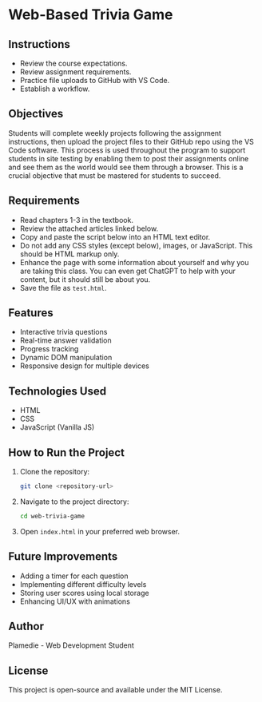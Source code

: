 # Web-Based Trivia Game

## Instructions
- Review the course expectations.
- Review assignment requirements.
- Practice file uploads to GitHub with VS Code.
- Establish a workflow.

## Objectives
Students will complete weekly projects following the assignment instructions, then upload the project files to their GitHub repo using the VS Code software. This process is used throughout the program to support students in site testing by enabling them to post their assignments online and see them as the world would see them through a browser. This is a crucial objective that must be mastered for students to succeed.

## Requirements
- Read chapters 1-3 in the textbook.
- Review the attached articles linked below.
- Copy and paste the script below into an HTML text editor.
- Do not add any CSS styles (except below), images, or JavaScript. This should be HTML markup only.
- Enhance the page with some information about yourself and why you are taking this class. You can even get ChatGPT to help with your content, but it should still be about you.
- Save the file as `test.html`.

## Features
- Interactive trivia questions
- Real-time answer validation
- Progress tracking
- Dynamic DOM manipulation
- Responsive design for multiple devices

## Technologies Used
- HTML
- CSS
- JavaScript (Vanilla JS)

## How to Run the Project
1. Clone the repository:
   ```bash
   git clone <repository-url>
   ```
2. Navigate to the project directory:
   ```bash
   cd web-trivia-game
   ```
3. Open `index.html` in your preferred web browser.

## Future Improvements
- Adding a timer for each question
- Implementing different difficulty levels
- Storing user scores using local storage
- Enhancing UI/UX with animations

## Author
Plamedie - Web Development Student

## License
This project is open-source and available under the MIT License.
